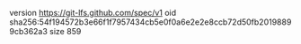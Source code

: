 version https://git-lfs.github.com/spec/v1
oid sha256:54f194572b3e66f1f7957434cb5e0f0a6e2e2e8ccb72d50fb20198899cb362a3
size 859
